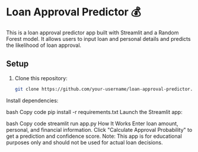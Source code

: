 # Loan Approval Predictor 💰

This is a loan approval predictor app built with Streamlit and a Random Forest model. It allows users to input loan and personal details and predicts the likelihood of loan approval.

## Setup

1. Clone this repository:
   ```bash
   git clone https://github.com/your-username/loan-approval-predictor.git
Install dependencies:

bash
Copy code
pip install -r requirements.txt
Launch the Streamlit app:

bash
Copy code
streamlit run app.py
How It Works
Enter loan amount, personal, and financial information.
Click "Calculate Approval Probability" to get a prediction and confidence score.
Note: This app is for educational purposes only and should not be used for actual loan decisions.
